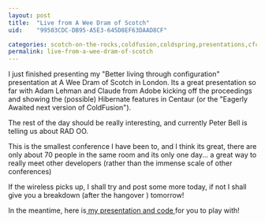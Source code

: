 ```yaml
---
layout: post
title:  "Live from A Wee Dram of Scotch"
uid:	"99503CDC-DB95-A5E3-645D8EF63DAAD8CF"

categories: scotch-on-the-rocks,coldfusion,coldspring,presentations,cfconferences
permalink: live-from-a-wee-dram-of-scotch
---
```

<p>I just finished presenting my "Better living through configuration" presentation at A Wee Dram of Scotch in London. Its a great presentation so far with Adam Lehman and Claude from Adobe kicking off the proceedings and showing the (possible) Hibernate features in Centaur (or the "Eagerly Awaited next version of ColdFusion"). </p>
<p>The rest of the day should be really interesting, and currently Peter Bell is telling us about RAD OO.</p>
<p>This is the smallest conference I have been to, and I think its great, there are only about 70 people in the same room and its only one day... a great way to really meet other developers (rather than the immense scale of other conferences)</p>
<p>If the wireless picks up, I shall try and post some more today, if not I shall give you a breakdown (after the hangover ) tomorrow!</p>
<p>In the meantime, here is<a href="/blog/assets/content/Presentations/ColdSpring_AWeeDram.zip"> my presentation and code </a>for you to play with!</p>